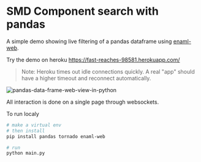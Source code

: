 # SMD Component search with pandas

A simple demo showing live filtering of a pandas dataframe using [enaml-web](https://github.com/codelv/enaml-web).

Try the demo on heroku https://fast-reaches-98581.herokuapp.com/
> Note: Heroku times out idle connections quickly. A real "app" should have a higher timeout and 
reconnect automatically. 

![pandas-data-frame-web-view-in-python](https://user-images.githubusercontent.com/380158/52954130-54d61b80-3357-11e9-81e3-84563096dc85.png)


All interaction is done on a single page through websockets.

To run localy

```bash
# make a virtual env
# then install
pip install pandas tornado enaml-web

# run
python main.py

```

